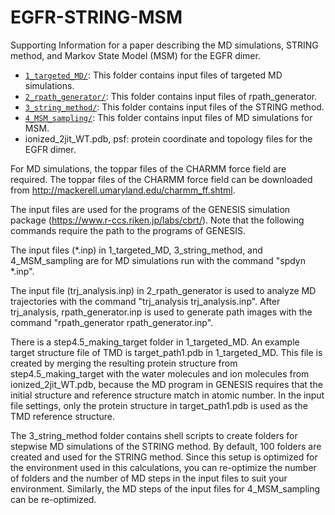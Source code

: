 # EGFR-STRING-MSM
Supporting Information for a paper describing the MD simulations, STRING method, and Markov State Model (MSM) for the EGFR dimer.

- [`1_targeted_MD/`](1_targeted_MD): This folder contains input files of targeted MD simulations.
- [`2_rpath_generator/`](2_rpath_generator): This folder contains input files of rpath_generator.
- [`3_string_method/`](3_string_method): This folder contains input files of the STRING method.
- [`4_MSM_sampling/`](4_MSM_sampling): This folder contains input files of MD simulations for MSM.
- ionized_2jit_WT.pdb, psf: protein coordinate and topology files for the EGFR dimer.

For MD simulations, the toppar files of the CHARMM force field are required. The toppar files of the CHARMM force field can be downloaded from http://mackerell.umaryland.edu/charmm_ff.shtml.

The input files are used for the programs of the GENESIS simulation package (https://www.r-ccs.riken.jp/labs/cbrt/). Note that the following commands require the path to the programs of GENESIS.

The input files (*.inp) in 1_targeted_MD, 3_string_method, and 4_MSM_sampling are for MD simulations run with the command "spdyn *.inp".

The input file (trj_analysis.inp) in 2_rpath_generator is used to analyze MD trajectories with the command "trj_analysis trj_analysis.inp".
After trj_analysis, rpath_generator.inp is used to generate path images with the command "rpath_generator rpath_generator.inp".

There is a step4.5_making_target folder in 1_targeted_MD. An example target structure file of TMD is target_path1.pdb in 1_targeted_MD. This file is created by merging the resulting protein structure from step4.5_making_target with the water molecules and ion molecules from ionized_2jit_WT.pdb, because the MD program in GENESIS requires that the initial structure and reference structure match in atomic number. In the input file settings, only the protein structure in target_path1.pdb is used as the TMD reference structure.

The 3_string_method folder contains shell scripts to create folders for stepwise MD simulations of the STRING method. By default, 100 folders are created and used for the STRING method. Since this setup is optimized for the environment used in this calculations, you can re-optimize the number of folders and the number of MD steps in the input files to suit your environment. Similarly, the MD steps of the input files for 4_MSM_sampling can be re-optimized.
